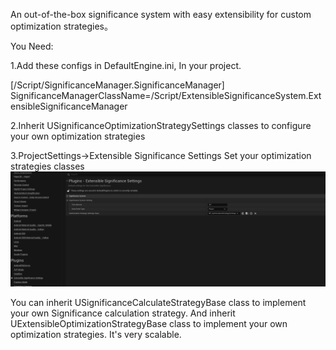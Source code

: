 An out-of-the-box significance system with easy extensibility for custom optimization strategies。

You Need:

1.Add these configs in DefaultEngine.ini, In your project.

[/Script/SignificanceManager.SignificanceManager]
SignificanceManagerClassName=/Script/ExtensibleSignificanceSystem.ExtensibleSignificanceManager

2.Inherit USignificanceOptimizationStrategySettings classes to configure your own optimization strategies

3.ProjectSettings->Extensible Significance Settings Set your optimization strategies classes
![alt text](image.png)

You can inherit USignificanceCalculateStrategyBase class to implement your own Significance calculation strategy. And inherit UExtensibleOptimizationStrategyBase class to implement your own optimization strategies. It's very scalable.